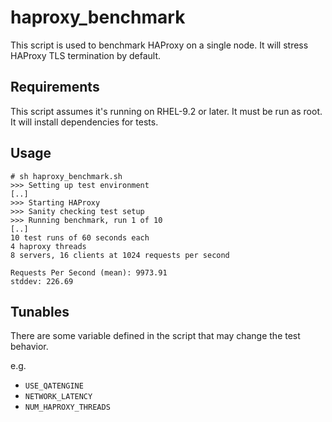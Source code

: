 # haproxy_benchmark

This script is used to benchmark HAProxy on a single node. It will
stress HAProxy TLS termination by default.

## Requirements

This script assumes it's running on RHEL-9.2 or later. It must be run as
root. It will install dependencies for tests.

## Usage

```
# sh haproxy_benchmark.sh
>>> Setting up test environment
[..]
>>> Starting HAProxy
>>> Sanity checking test setup
>>> Running benchmark, run 1 of 10
[..]
10 test runs of 60 seconds each
4 haproxy threads
8 servers, 16 clients at 1024 requests per second

Requests Per Second (mean): 9973.91
stddev: 226.69
```

## Tunables

There are some variable defined in the script that may change the test
behavior.

e.g.

- `USE_QATENGINE`
- `NETWORK_LATENCY`
- `NUM_HAPROXY_THREADS`
